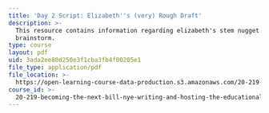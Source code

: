 ```yaml
---
title: 'Day 2 Script: Elizabeth''s (very) Rough Draft'
description: >-
  This resource contains information regarding elizabeth's stem nugget
  brainstorm.
type: course
layout: pdf
uid: 3ada2ee80d250e3f1cba3fb4f00205e1
file_type: application/pdf
file_location: >-
  https://open-learning-course-data-production.s3.amazonaws.com/20-219-becoming-the-next-bill-nye-writing-and-hosting-the-educational-show-january-iap-2015/3ada2ee80d250e3f1cba3fb4f00205e1_MIT20_219IAP15_Eliz_scrpt.pdf
course_id: >-
  20-219-becoming-the-next-bill-nye-writing-and-hosting-the-educational-show-january-iap-2015
---
```

